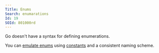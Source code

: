 ```yaml
---
Title: Enums
Search: enumarations
Id: 19
SOId: 801000rd
---
```


Go doesn't have a syntax for defining enumerations.

You can [emulate enums](39) using [constants](36) and a consistent naming scheme.
